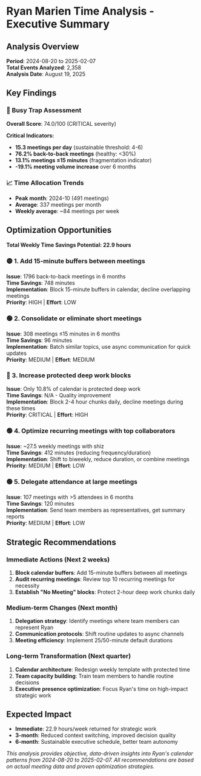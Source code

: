 # Ryan Marien Time Analysis - Executive Summary

## Analysis Overview
**Period**: 2024-08-20 to 2025-02-07  
**Total Events Analyzed**: 2,358  
**Analysis Date**: August 19, 2025

## Key Findings

### 🚨 Busy Trap Assessment
**Overall Score**: 74.0/100 (CRITICAL severity)

**Critical Indicators:**
- **15.3 meetings per day** (sustainable threshold: 4-6)
- **76.2% back-to-back meetings** (healthy: <30%)
- **13.1% meetings ≤15 minutes** (fragmentation indicator)
- **-19.1% meeting volume increase** over 6 months

### 📈 Time Allocation Trends
- **Peak month**: 2024-10 (491 meetings)
- **Average**: 337 meetings per month
- **Weekly average**: ~84 meetings per week

## Optimization Opportunities

**Total Weekly Time Savings Potential: 22.9 hours**

### 🟡 1. Add 15-minute buffers between meetings
**Issue**: 1796 back-to-back meetings in 6 months  
**Time Savings**: 748 minutes  
**Implementation**: Block 15-minute buffers in calendar, decline overlapping meetings  
**Priority**: HIGH | **Effort**: LOW

### 🟢 2. Consolidate or eliminate short meetings
**Issue**: 308 meetings ≤15 minutes in 6 months  
**Time Savings**: 96 minutes  
**Implementation**: Batch similar topics, use async communication for quick updates  
**Priority**: MEDIUM | **Effort**: MEDIUM

### 🔴 3. Increase protected deep work blocks
**Issue**: Only 10.8% of calendar is protected deep work  
**Time Savings**: N/A - Quality improvement  
**Implementation**: Block 2-4 hour chunks daily, decline meetings during these times  
**Priority**: CRITICAL | **Effort**: HIGH

### 🟢 4. Optimize recurring meetings with top collaborators
**Issue**: ~27.5 weekly meetings with shiz  
**Time Savings**: 412 minutes (reducing frequency/duration)  
**Implementation**: Shift to biweekly, reduce duration, or combine meetings  
**Priority**: MEDIUM | **Effort**: LOW

### 🟢 5. Delegate attendance at large meetings
**Issue**: 107 meetings with >5 attendees in 6 months  
**Time Savings**: 120 minutes  
**Implementation**: Send team members as representatives, get summary reports  
**Priority**: MEDIUM | **Effort**: LOW

## Strategic Recommendations

### Immediate Actions (Next 2 weeks)
1. **Block calendar buffers**: Add 15-minute buffers between all meetings
2. **Audit recurring meetings**: Review top 10 recurring meetings for necessity
3. **Establish "No Meeting" blocks**: Protect 2-hour deep work chunks daily

### Medium-term Changes (Next month)
1. **Delegation strategy**: Identify meetings where team members can represent Ryan
2. **Communication protocols**: Shift routine updates to async channels
3. **Meeting efficiency**: Implement 25/50-minute default durations

### Long-term Transformation (Next quarter)
1. **Calendar architecture**: Redesign weekly template with protected time
2. **Team capacity building**: Train team members to handle routine decisions
3. **Executive presence optimization**: Focus Ryan's time on high-impact strategic work

## Expected Impact
- **Immediate**: 22.9 hours/week returned for strategic work
- **3-month**: Reduced context switching, improved decision quality
- **6-month**: Sustainable executive schedule, better team autonomy

*This analysis provides objective, data-driven insights into Ryan's calendar patterns from 2024-08-20 to 2025-02-07. All recommendations are based on actual meeting data and proven optimization strategies.*
